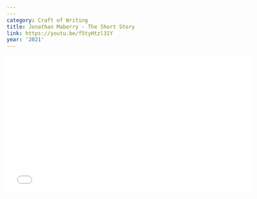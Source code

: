 ```yaml
---
---
category: Craft of Writing
title: Jonathan Maberry - The Short Story
link: https://youtu.be/f5tyHtzl31Y
year: '2021'
---
```

<iframe width="560" height="315" src="{{ page.link }}" frameborder="0" allowfullscreen></iframe>
